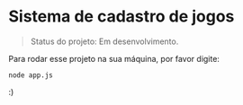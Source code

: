 <h1>Sistema de cadastro de jogos</h1>

> Status do projeto: Em desenvolvimento.

Para rodar esse projeto na sua máquina, por favor digite:

```
node app.js

```
:)